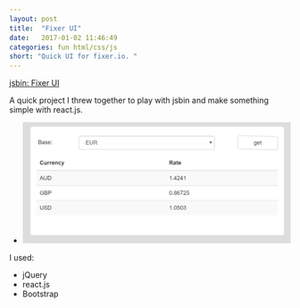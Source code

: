 ```yaml
---
layout: post
title:  "Fixer UI"
date:   2017-01-02 11:46:49
categories: fun html/css/js
short: "Quick UI for fixer.io. "
---
```


<a href="http://jsbin.com/pusiwifuhi/edit?html,output" class="btn">jsbin: Fixer UI</a>

A quick project I threw together to play with jsbin and make something simple with react.js.

<ul class="slides">
<li>
<a href="/css/images/fixer_screenshot.png">
<img alt="project page" src="/css/images/fixer_screenshot.png">
</a>
</li>
</ul>

I used:

 - jQuery
 - react.js
 - Bootstrap
